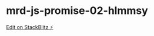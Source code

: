 # mrd-js-promise-02-hlmmsy

[Edit on StackBlitz ⚡️](https://stackblitz.com/edit/mrd-js-promise-02-hlmmsy)